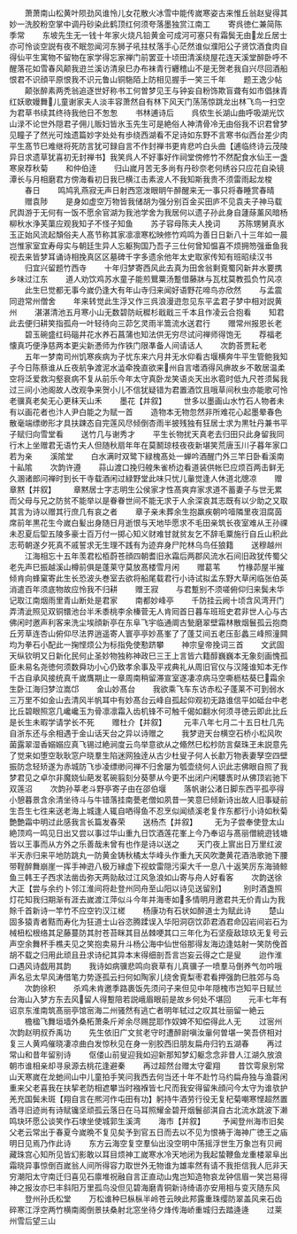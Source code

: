 <!-- { "loadSidebar": true } -->
　　萧萧南山松黄叶陨劲风谁怜儿女花散火冰雪中能传嵗寒姿古来惟丘翁赵叟得其妙一洗胶粉空掌中调丹砂染此鹤顶红何须夸落墨独赏江南工
　　寄呉徳仁兼简陈季常
　　东坡先生无一钱十年家火烧凡铅黄金可成河可塞只有霜鬓无由龙丘居士亦可怜谈空説有夜不眠忽闻河东狮子吼拄杖落手心茫然谁似濮阳公子贤饮酒食肉自得仙平生寓物不留物在家学得忘家禅门前罢亚十顷田清溪绕屋花连天溪堂醉卧呼不醒落花如雪春风颠我逰兰溪访清泉巳办布袜青行纒稽山不是无贺老我自兴尽回酒船恨君不识顔平原恨我不识元鲁山铜駞陌上防相见握手一笑三千年
　　题王逸少帖
　　颠张醉素两秃翁追逐世好称书工何曽梦见王与钟妄自粉饰欺盲聋有如市倡抹青红妖歌嫚舞儿童谢家夫人淡丰容萧然自有林下风天门荡荡惊跳龙出林飞鸟一扫空为君草书续其终待我他日不怱怱
　　书林逋诗后
　　呉侬生长湖山曲呼吸湖光饮山渌不论世外隠君子佣儿贩妇皆氷玉先生可是絶俗人神清骨冷无由俗我不识君曾梦见瞳子了然光可烛遗篇妙字处处有歩绕西湖看不足诗如东野不言寒书似西台差少肉平生髙节巳难继将死防言犹可録自言不作封禅书更肯悲吟白头曲【逋临终诗云茂陵异日求遗草犹喜初无封禅书】我笑呉人不好事好作祠堂傍修竹不然配食水仙王一盏寒泉荐秋菊
　　和仲伯逹
　　归山嵗月苦无多尚有丹砂奈老何绣谷只应花自染镜潭长与月相磨君方傍海看初日我巳横江击素波人不我知斯我贵不须雷雨起龙梭
　　春日
　　鸣鸠乳燕寂无声日射西窓泼眼眀午醉醒来无一事只将春睡赏春晴
　　赠袁陟
　　是身如虚空万物皆我储胡为强分别百金买田庐不见袁夫子神马载凥舆游于无何有一饭不愿余官湖为我池学舍为我居何以遗子孙此身自蘧蒢薰风暗杨柳秋水浄芙蕖应观我知子不怪子知鱼
　　苏子容母陈夫人挽词
　　苏陈甥舅真氷玉正始风流起頽俗夫人髙节称其家凛凛寒松映修竹鸡鸣为善日日新八十三年如一晨岂惟家室宜寿母实与朝廷生异人忘躯狥国乃吾子三仕何曾知愠喜不烦拥笏强垂鱼我视去来皆梦耳诵诗相挽真区区墓碑千字多遗余他年太史取家传知有班昭续汉书
　　归宜兴留题竹西寺
　　十年归梦寄西风此去真为田舍翁剩覔蜀冈新井水要携乡味过江东
　　道人劝饮鸡苏水童子能煎鸎粟汤蹔借藤牀与瓦枕莫教孤负竹风凉
　　此生巳觉都无事今嵗仍逢大有年山寺归来闻好语野花啼鸟亦欣然
　　与孟震同逰常州僧舍
　　年来转觉此生浮又作三呉浪漫逰忽见东平孟君子梦中相对説黄州
　　湛湛清池五月寒小山无数碧防岏穉杉戢戢三千本且作凌云合抱看
　　知君此去便归耕笑指孤舟一叶轻待向三茆乞灵雨半篙流水送君行
　　赠常州报恩长老
　　碧玉碗盛红码碯井花水养石菖蒲也知法供无穷尽试问禅师得饱无
　　荐福老懐真巧便浄慈两本更尖新慿师为作铁门限凖备人间请话人
　　次韵荅贾耘老
　　五年一梦南司州饥寒疾病为子忧东来六月井无水仰看古堰横奔牛平生管鲍我知子今日陈蔡谁从丘夜航争渡泥水澁牵挽直欲来州自言嗜酒得风痹故乡不敢居温柔空将泛爱救沟壑衰病不复从前乐今年太守真卧龙笑语炎天出氷雹时低九尺苍须髯我过三间小池阁故人改观争来贺小儿不信犹疑错为君置酒饮且哦草间秋虫亦能歌可怜老骥真老矣无心更秣天山禾
　　墨花【并叙】
　　世多以墨画山水竹石人物者未有以画花者也汴人尹白能之为赋一首
　　造物本无物忽然非所难花心起墨晕春色散毫端缥缈形才具扶踈态自完莲风尽倾倒杏雨半披残独有狂居士求为黒牡丹兼书平子赋归向雪堂看
　　送竹几与谢秀才
　　平生长物扰天真老去归田只此身留我同行木上坐赠君无语竹夫人但随秋扇年年在莫鬭琼枝夜夜新堪笑荒唐玉川子暮年家口若为亲
　　溪隂堂
　　白水满时双鹭下緑槐髙处一蝉吟酒醒门外三竿日卧看溪南十畆隂
　　次韵许遵
　　蒜山渡口挽归艎朱雀桥边看道装供帐巳应烦百两击鲜无久溷诸郎问禅时到长干寺载酒闲过緑野堂此味只忧儿軰觉逢人休道北牕凉
　　赠章黙【并叙】
　　章黙居士字志明生公侯家才性髙爽弃家求道不蓄妻子与世无累而父母与兄之防贫不能举以是眷眷世间不能无求于人余深哀其志既有以少助之又取其言为诗以赠其行庶几有哀之者
　　章子亲未葬余生抱羸疾朝吟噎隣里夜泪腐茵席前年黒花生今嵗白髪出身随日月逝恨与天地毕愿求不毛田亲筑长夜室难从王孙祼未忍夏后堲五陵多豪士百万付一掷心知义财难甘就贫友乞不辞毛粟施行自丘山积此志苟朝遂夕死真不戚誓求无生理不践有为迹弃身尸陀林乌鸟任狼籍
　　送穆越州
　　江海相忘十五年羡君松栢蔚苍顔四朝耆旧氷霜后两郡风流水石间旧政犹传蜀父老先声巳振越溪山樽前俱是蓬莱守莫放髙楼雪月闲
　　赠葛苇
　　竹椽茆屋半摧倾肯向蜂窠寄此生长恐波头巻室去欲将船尾载君行小诗试拟孟东野大草闲临张伯英消遣百年须底物故应怜我不归耕
　　赠王寂
　　与君蹔别不须嗟俯仰归来鬓未华记取江南烟雨里青山断处是君家
　　南都妙峰亭
　　千防挂云阙十顷含风湾开门弄清泚照见双铜镮池台半禾黍桃李余榛菅无人肯囘首日暮车班班史君非世人心与古佛闲时邀声利客来洗尘埃顔新亭在东阜飞宇临通阛古甃磨翠壁霜林散烟鬟孤云抱商丘芳草连杏山俯仰尽法界逍遥寄人寰亭亭妙髙峯了了蓬艾间五老压彭蠡三峰照潼闗均为拳石小配此一掬悭烦公为标指免使懃跻攀
　　神宗皇帝挽词三首
　　文武固天纵钦明又日新化民何止圣妙物独称神政巳三王上言皆六籍醇巍巍本无象刻画愧孤臣未易名尧徳何须数舜功小心仍致孝余事及平戎典礼从周旧官仪与汉隆谁知本无作千古自承风接统真千嵗膺期止一章周南稍留滞宣室遂凄凉病马空嘶枥枯葵巳霜余生卧江海归梦泣嵩邙
　　金山妙髙台
　　我欲乘飞车东访赤松子蓬莱不可到弱水三万里不如金山去清风半帆耳中有妙髙台云峰自孤起仰观初无路谁信平如砥台中老比丘碧眼照窓几巉巉玉为骨凛凛霜入齿机锋不可触千偈如翻水何须寻徳云即此比丘是长生未暇学请学长不死
　　赠杜介【并叙】
　　元丰八年七月二十五日杜几先自浙东还与余相遇于金山话天台之异以诗赠之
　　我梦逰天台横空石桥小松风吹菌露翠湿香嫋嫋应真飞锡过絶涧度云鸟举意欲从之翛然巳松杪防言粲珠玊未説意先了觉来如堕空耿耿窓户晓羣生陷迷网独逹从古少杜叟子何人长歗万物表妻孥空四壁振防念轻矫遂为赤城防飞歩凌缥缈问禅不归舍屡为瓠壶绕何人识此志佛眼自照了我梦君见之卓尔非魔娆仙葩发茗碗翦刻分葵蓼从今更不出闭户闲騕褭时从佛顶岩驰下双莲沼
　　次韵孙莘老斗野亭寄子由在邵伯堰
　　落帆谢公渚日脚东西平孤亭得小憩暮景含余清坐待斗与牛错落挂南甍老僧如夙昔一笑意巳倾新诗出故人旧事疑前生吾生七徃来送老海上城逢人辄自哂得鱼不忍烹似闻绩溪老复作东都行小诗如秋菊艶艶霜中明过此感我言长篇发春荣
　　送杨杰【并叙】
　　无为子尝奉使登太山絶顶鸡一鸣见日出又尝以事过华山重九日饮酒莲花峯上今乃奉诏与髙丽僧綂逰钱塘皆以王事而从方外之乐善哉未曾有也作是诗以送之
　　天门夜上賔出日万里红波半天赤归来平地防跳丸一防黄金铸秋橘太华峰头作重九天风吹灔黄花酒浩歌驰下腰带鞓醉舞崩崖一挥手神逰八极万縁虚下视蚊雷隠污渠大千一息八十返笑厉东海骑鲸鱼三韩王子西求法凿齿弥天两勍敌过江风急浪如山寄与舟人好看客
　　次韵送徐大正【尝与余约卜邻江淮间将赴登州同舟至山阳以诗见送留别】
　　别时酒盏照灯花知我归期渐有涯去嵗渡江萍似斗今年并海枣如多情明月邀君共无价青山为我賖千首新诗一竿竹不应空钓汉江槎
　　杨康功有石状如醉道士为赋此诗
　　楚山固多猿青者黠而寿化为狂道士山谷恣腾蹂误入华阳洞窃饮茆君酒君命囚岩间岩石为械杻松根络其足藤蔓防其肘苍苔眯其目丛棘哽其口三年化为石坚瘦敌琼玖无复号云声空余舞杯手樵夫见之笑抱卖易升斗杨公海中仙世俗那得友海边逢姑射一笑防俛首胡不载之归用此顽且丑求诗纪其异本末得细剖吾言岂妄云得之亡是叟
　　迨作淮口遇风诗戯用其韵
　　我诗如病骥悲鸣向衰草有儿真骥子一喷羣马倒养气勿吟哦声名忌太早风涛借笔力势逐孤云扫何如陶家儿绕舍覔梨枣君看押强韵巳胜郊与岛
　　次韵徐积
　　杀鸡未肯邀季路裹饭先须问子来但见中年隠槐市岂知平日赋兰台海山入梦方东去风留人得蹔陪若説峨眉眼前是故乡何处不堪回
　　元丰七年有诏京东淮南筑髙丽亭馆宻海二州骚然有逃亡者明年轼过之叹其壮丽留一絶云
　　檐楹飞舞垣墙外桑柘萧条斤斧余尽赐昆耶作奴婢不知偿得此人无
　　过宻州次韵赵明叔乔禹功
　　先生依旧广文贫老守时遭醉尉嗔汝軰何曽堪一笑吾侪相对复三人黄鸡催晓凄凉曲白发惊秋见在身一别胶西旧朋友扁舟归钓五湖春
　　再过常山和昔年留别诗
　　伛偻山前叟迎我如迎新那知梦幻躯念念非昔人江湖久放浪朝市谁相亲却寻泉源去桃花逢避秦
　　再过超然台赠太守霍翔
　　昔饮雩泉别常山天寒嵗在龙虵间山中儿童拍手笑问我西去何当还十年不赴竹马约扁舟独与渔蓑闲重来父老喜我在扶挈老防相遮攀当时襁褓皆七尺而我安得留朱顔问今太守为谁欤护羌充国鬓未斑【翔自言在熈河作屯田有功】躬持牛酒劳行役无复杞菊嘲寒悭超然置酒寻旧迹尚有诗赋镵坚顽孤云落日在马耳照耀金碧开烟鬟郤淇自古北流水跳波下濑鸣玦环愿公谈笑作石埭坐使城郭生溪湾
　　海市【并叙】
　　予闻登州海市旧矣父老云常出于春夏今嵗晩不复见矣予到官五日而去以不见为恨祷于海神广徳王之庙明日见焉乃作此诗
　　东方云海空复空羣仙出没空明中荡摇浮世生万象岂有贝阙藏珠宫心知所见皆幻影敢以耳目烦神工嵗寒水冷天地闭为我起蛰鞭鱼龙重楼翠阜出霜晓异事惊倒百嵗翁人间所得容力取世外无物谁为雄率然有请不我拒信我人厄非天穷潮阳太守南迁归喜见石廪堆祝融自言正直动山鬼岂知造物哀龙钟信眉一笑岂易得神之报汝亦巳丰斜阳万里孤鸟没但见碧海磨青铜新诗绮语亦安用相与变灭随东风
　　登州孙氏松堂
　　万松谁种巳枞枞半岭苍云映此邦露重珠缨防翠盖风来石齿碎寒江浮空两竹横南阁倒景扶桑射北窓坐待夕烽传海峤重城归去踏逄逄
　　过莱州雪后望三山
